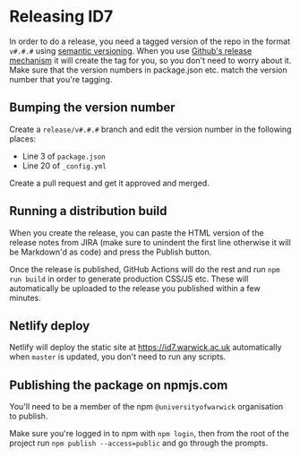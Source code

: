 # Releasing ID7

In order to do a release, you need a tagged version of the repo in the format `v#.#.#` using [semantic versioning](http://semver.org/).
When you use [Github's release mechanism](https://github.com/UniversityofWarwick/id7/releases) it will create the tag
for you, so you don't need to worry about it. Make sure that the version numbers in package.json etc. match
the version number that you're tagging.

## Bumping the version number

Create a `release/v#.#.#` branch and edit the version number in the following places:

* Line 3 of `package.json`
* Line 20 of `_config.yml`

Create a pull request and get it approved and merged. 

## Running a distribution build

When you create the release, you can paste the HTML version of the release notes from JIRA (make sure to unindent the
first line otherwise it will be Markdown'd as code) and press the Publish button.

Once the release is published, GitHub Actions will do the rest and run `npm run build` in order to generate production CSS/JS etc. These will automatically be uploaded to the release you published within a few minutes.

## Netlify deploy

Netlify will deploy the static site at https://id7.warwick.ac.uk automatically when `master` is updated, you don't need to run any scripts.

## Publishing the package on npmjs.com

You'll need to be a member of the npm `@universityofwarwick` organisation to publish.

Make sure you're logged in to npm with `npm login`, then from the root of the project run `npm publish --access=public` and go through the prompts.
